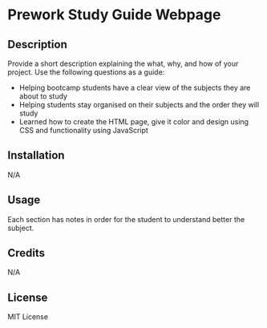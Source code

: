 # Prework Study Guide Webpage

## Description

Provide a short description explaining the what, why, and how of your project. Use the following questions as a guide:

- Helping bootcamp students have a clear view of the subjects they are about to study
- Helping students stay organised on their subjects and the order they will study
- Learned how to create the HTML page, give it color and design using CSS and functionality using JavaScript


## Installation

N/A

## Usage

Each section has notes in order for the student to understand better the subject.

## Credits

N/A

## License

MIT License

